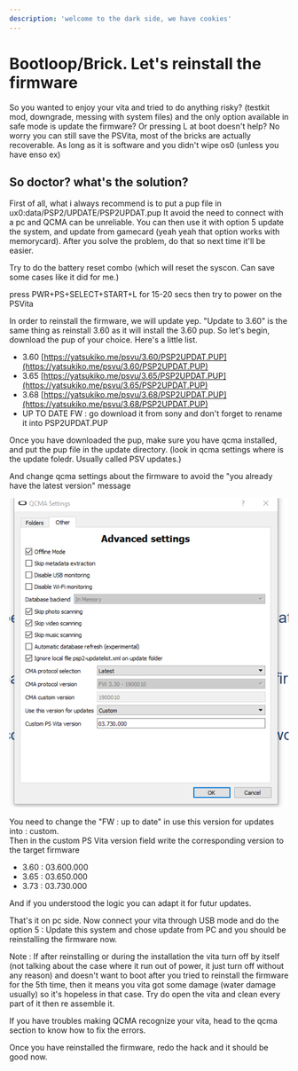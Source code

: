 ```yaml
---
description: 'welcome to the dark side, we have cookies'
---
```


# Bootloop/Brick. Let's reinstall the firmware

So you wanted to enjoy your vita and tried to do anything risky? \(testkit mod, downgrade, messing with system files\) and the only option available in safe mode is update the firmware? Or pressing L at boot doesn't help? No worry you can still save the PSVita, most of the bricks are actually recoverable. As long as it is software and you didn't wipe os0 \(unless you have enso ex\)

## So doctor? what's the solution?

First of all, what i always recommend is to put a pup file in ux0:data/PSP2/UPDATE/PSP2UPDAT.pup It avoid the need to connect with a pc and QCMA can be unreliable. You can then use it with option 5 update the system, and update from gamecard \(yeah yeah that option works with memorycard\). After you solve the problem, do that so next time it'll be easier.

Try to do the battery reset combo \(which will reset the syscon. Can save some cases like it did for me.\)

press PWR+PS+SELECT+START+L for 15-20 secs then try to power on the PSVita

In order to reinstall the firmware, we will update yep. "Update to 3.60" is the same thing as reinstall 3.60 as it will install the 3.60 pup. So let's begin, download the pup of your choice. Here's a little list.

* 3.60 [https://yatsukiko.me/psvu/3.60/PSP2UPDAT.PUP](https://yatsukiko.me/psvu/3.60/PSP2UPDAT.PUP)
* 3.65 [https://yatsukiko.me/psvu/3.65/PSP2UPDAT.PUP](https://yatsukiko.me/psvu/3.65/PSP2UPDAT.PUP)
* 3.68 [https://yatsukiko.me/psvu/3.68/PSP2UPDAT.PUP](https://yatsukiko.me/psvu/3.68/PSP2UPDAT.PUP)
* UP TO DATE FW : go download it from sony and don't forget to rename it into PSP2UPDAT.PUP

Once you have downloaded the pup, make sure you have qcma installed, and put the pup file in the update directory. \(look in qcma settings where is the update foledr. Usually called PSV updates.\)

And change qcma settings about the firmware to avoid the "you already have the latest version" message

![Check ignore local file psp2updatlist and change the FW version](../.gitbook/assets/klk.PNG)

You need to change the "FW : up to date" in use this version for updates into : custom.  
Then in the custom PS Vita version field write the corresponding version to the target firmware

* 3.60 : 03.600.000
* 3.65 : 03.650.000
* 3.73 : 03.730.000

And if you understood the logic you can adapt it for futur updates.

That's it on pc side. Now connect your vita through USB mode and do the option 5 : Update this system and chose update from PC and you should be reinstalling the firmware now.

Note : If after reinstalling or during the installation the vita turn off by itself \(not talking about the case where it run out of power, it just turn off without any reason\) and doesn't want to boot after you tried to reinstall the firmware for the 5th time, then it means you vita got some damage \(water damage usually\) so it's hopeless in that case. Try do open the vita and clean every part of it then re assemble it.

If you have troubles making QCMA recognize your vita, head to the qcma section to know how to fix the errors.

Once you have reinstalled the firmware, redo the hack and it should be good now.

